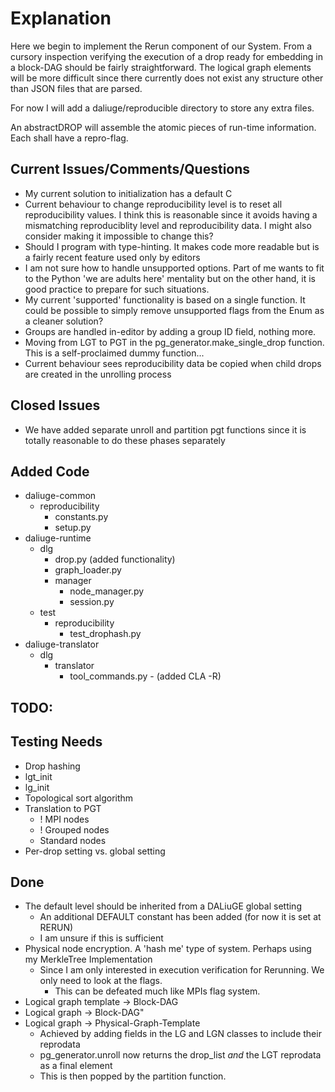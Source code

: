 # Explanation
Here we begin to implement the Rerun component of our System.
From a cursory inspection verifying the execution of a drop ready for embedding in a block-DAG should be fairly
straightforward. The logical graph elements will be more difficult since there currently does not exist any structure
other than JSON files that are parsed.

For now I will add a daliuge/reproducible directory to store any extra files. 

An abstractDROP will assemble the atomic pieces of run-time information. Each shall have a repro-flag. 


## Current Issues/Comments/Questions
- My current solution to initialization has a default C
- Current behaviour to change reproducibility level is to reset all reproducibility values. I think this is reasonable
since it avoids having a mismatching reproduciblity level and reproducibility data. I might also consider making it
impossible to change this?
- Should I program with type-hinting. It makes code more readable but is a fairly recent feature used only by editors
- I am not sure how to handle unsupported options. Part of me wants to fit to the Python 'we are adults here' mentality
but on the other hand, it is good practice to prepare for such situations.
- My current 'supported' functionality is based on a single function. It could be possible to simply remove unsupported
flags from the Enum as a cleaner solution?
- Groups are handled in-editor by adding a group ID field, nothing more.
- Moving from LGT to PGT in the pg_generator.make_single_drop function. This is a self-proclaimed dummy function...
- Current behaviour sees reproducibility data be copied when child drops are created in the unrolling process 

## Closed Issues
- We have added separate unroll and partition pgt functions since it is totally reasonable to do these phases separately

## Added Code
- daliuge-common
  - reproducibility
    - constants.py
    - setup.py
- daliuge-runtime
  - dlg
    - drop.py (added functionality)
    - graph_loader.py
    - manager
      - node_manager.py
      - session.py
  - test
    - reproducibility
      - test_drophash.py
- daliuge-translator
  - dlg
    - translator
      - tool_commands.py - (added CLA -R)
  

## TODO: 

## Testing Needs
- Drop hashing
- lgt_init
- lg_init
- Topological sort algorithm
- Translation to PGT
  - ! MPI nodes
  - ! Grouped nodes
  - Standard nodes
- Per-drop setting vs. global setting 
## Done
- The default level should be inherited from a DALiuGE global setting 
  - An additional DEFAULT constant has been added (for now it is set at RERUN)
  - I am unsure if this is sufficient
- Physical node encryption. A 'hash me' type of system. Perhaps using my MerkleTree Implementation
  - Since I am only interested in execution verification for Rerunning. We only need to look at the flags.
    - This can be defeated much like MPIs flag system.
- Logical graph template -> Block-DAG
- Logical graph -> Block-DAG"
- Logical graph -> Physical-Graph-Template
  - Achieved by adding fields in the LG and LGN classes to include their reprodata
  - pg_generator.unroll now returns the drop_list *and* the LGT reprodata as a final element
  - This is then popped by the partition function.